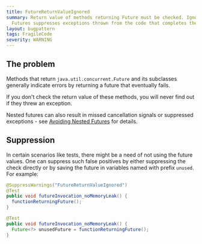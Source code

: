 ```yaml
---
title: FutureReturnValueIgnored
summary: Return value of methods returning Future must be checked. Ignoring returned
  Futures suppresses exceptions thrown from the code that completes the Future.
layout: bugpattern
tags: FragileCode
severity: WARNING
---
```


<!--
*** AUTO-GENERATED, DO NOT MODIFY ***
To make changes, edit the @BugPattern annotation or the explanation in docs/bugpattern.
-->


## The problem
Methods that return `java.util.concurrent.Future` and its subclasses generally
indicate errors by returning a future that eventually fails.

If you don't check the return value of these methods, you will never find out if
they threw an exception.

Nested futures can also result in missed cancellation signals or suppressed
exceptions - see
[Avoiding Nested Futures](https://github.com/google/guava/wiki/ListenableFutureExplained#avoid-nested-futures)
for details.

## Suppression

In certain scenarios like tests, there might be a need of not using the future
values. One can suppress such false positives by either suppressing the check
directly or by saving the future in variables named with prefix `unused`. For
example:

```java
@SuppressWarnings("FutureReturnValueIgnored")
@Test
public void futureInvocation_noMemoryLeak() {
  functionReturningFuture();
}
```

```java
@Test
public void futureInvocation_noMemoryLeak() {
  Future<?> unusedFuture = functionReturningFuture();
}
```

